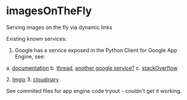 # imagesOnTheFly
Serving images on the fly via dynamic links

Existing known services:
1. Google has a service exposed in the Python Client for Google App Engine, see:
<p>
    a. <a href='https://cloud.google.com/appengine/docs/standard/python/refdocs/google.appengine.api.images#google.appengine.api.images.get_serving_url'>documentation</a>
    b. <a href='https://github.com/GoogleCloudPlatform/google-cloud-python/issues/1295'>thread</a>, <a href='https://gist.github.com/carlo/5379498'>another google service?</a>
    c. <a href='https://stackoverflow.com/questions/6566383/clear-example-of-using-google-app-engine-images-get-serving-url'>stackOverflow</a>
  <p>
2. <a href='https://www.imgix.com/'>Imgix</a>
3. <a href='https://cloudinary.com/features/image_manipulation'>cloudinary</a>

See commited files for app engine code tryout - couldn't get it working.


